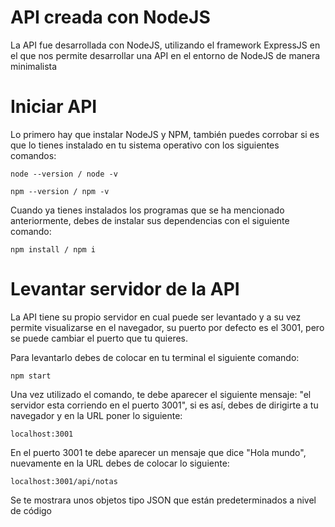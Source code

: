# API creada con NodeJS

La API fue desarrollada con NodeJS, utilizando el framework ExpressJS en el que nos permite desarrollar una API en el entorno de NodeJS de manera minimalista

# Iniciar API

Lo primero hay que instalar NodeJS y NPM, también puedes corrobar si es que lo tienes instalado en tu sistema operativo con los siguientes comandos:

```
node --version / node -v

npm --version / npm -v
```

Cuando ya tienes instalados los programas que se ha mencionado anteriormente, debes de instalar sus dependencias con el siguiente comando:

```
npm install / npm i
```

# Levantar servidor de la API

La API tiene su propio servidor en cual puede ser levantado y a su vez permite visualizarse en el navegador, su puerto por defecto es el 3001, pero se puede cambiar el puerto que tu quieres.

Para levantarlo debes de colocar en tu terminal el siguiente comando:

```
npm start
```

Una vez utilizado el comando, te debe aparecer el siguiente mensaje: "el servidor esta corriendo en el puerto 3001", si es así, debes de dirigirte a tu navegador y en la URL poner lo siguiente:

```
localhost:3001
```
En el puerto 3001 te debe aparecer un mensaje que dice "Hola mundo", nuevamente en la URL debes de colocar lo siguiente:

```
localhost:3001/api/notas
```
Se te mostrara unos objetos tipo JSON que están predeterminados a nivel de código
